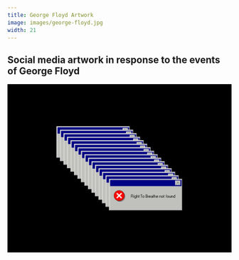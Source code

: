 ```yaml
---
title: George Floyd Artwork
image: images/george-floyd.jpg
width: 21
---
```


Social media artwork in response to the events of George Floyd
---
![Image](images/george-floyd.jpg) 